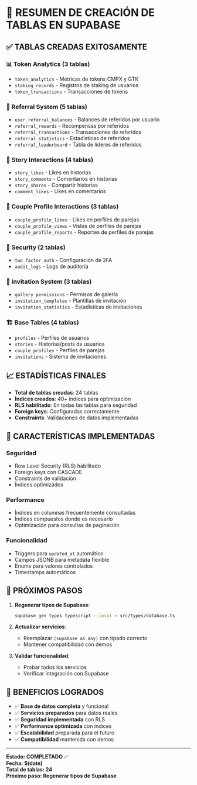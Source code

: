 # 🎉 RESUMEN DE CREACIÓN DE TABLAS EN SUPABASE

## ✅ **TABLAS CREADAS EXITOSAMENTE**

### **📊 Token Analytics (3 tablas)**
- `token_analytics` - Métricas de tokens CMPX y GTK
- `staking_records` - Registros de staking de usuarios
- `token_transactions` - Transacciones de tokens

### **🔗 Referral System (5 tablas)**
- `user_referral_balances` - Balances de referidos por usuario
- `referral_rewards` - Recompensas por referidos
- `referral_transactions` - Transacciones de referidos
- `referral_statistics` - Estadísticas de referidos
- `referral_leaderboard` - Tabla de líderes de referidos

### **📝 Story Interactions (4 tablas)**
- `story_likes` - Likes en historias
- `story_comments` - Comentarios en historias
- `story_shares` - Compartir historias
- `comment_likes` - Likes en comentarios

### **👫 Couple Profile Interactions (3 tablas)**
- `couple_profile_likes` - Likes en perfiles de parejas
- `couple_profile_views` - Vistas de perfiles de parejas
- `couple_profile_reports` - Reportes de perfiles de parejas

### **🔐 Security (2 tablas)**
- `two_factor_auth` - Configuración de 2FA
- `audit_logs` - Logs de auditoría

### **📧 Invitation System (3 tablas)**
- `gallery_permissions` - Permisos de galería
- `invitation_templates` - Plantillas de invitación
- `invitation_statistics` - Estadísticas de invitaciones

### **🏗️ Base Tables (4 tablas)**
- `profiles` - Perfiles de usuarios
- `stories` - Historias/posts de usuarios
- `couple_profiles` - Perfiles de parejas
- `invitations` - Sistema de invitaciones

## 📈 **ESTADÍSTICAS FINALES**

- **Total de tablas creadas**: 24 tablas
- **Índices creados**: 40+ índices para optimización
- **RLS habilitado**: En todas las tablas para seguridad
- **Foreign keys**: Configuradas correctamente
- **Constraints**: Validaciones de datos implementadas

## 🔧 **CARACTERÍSTICAS IMPLEMENTADAS**

### **Seguridad**
- Row Level Security (RLS) habilitado
- Foreign keys con CASCADE
- Constraints de validación
- Índices optimizados

### **Performance**
- Índices en columnas frecuentemente consultadas
- Índices compuestos donde es necesario
- Optimización para consultas de paginación

### **Funcionalidad**
- Triggers para `updated_at` automático
- Campos JSONB para metadata flexible
- Enums para valores controlados
- Timestamps automáticos

## 🎯 **PRÓXIMOS PASOS**

1. **Regenerar tipos de Supabase**:
   ```bash
   supabase gen types typescript --local > src/types/database.ts
   ```

2. **Actualizar servicios**:
   - Reemplazar `(supabase as any)` con tipado correcto
   - Mantener compatibilidad con demos

3. **Validar funcionalidad**:
   - Probar todos los servicios
   - Verificar integración con Supabase

## 🚀 **BENEFICIOS LOGRADOS**

- ✅ **Base de datos completa** y funcional
- ✅ **Servicios preparados** para datos reales
- ✅ **Seguridad implementada** con RLS
- ✅ **Performance optimizada** con índices
- ✅ **Escalabilidad** preparada para el futuro
- ✅ **Compatibilidad** mantenida con demos

---

**Estado: COMPLETADO** ✅  
**Fecha: $(date)**  
**Total de tablas: 24**  
**Próximo paso: Regenerar tipos de Supabase**
